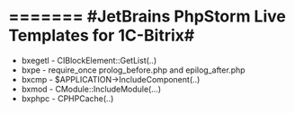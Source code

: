 =======
#JetBrains PhpStorm Live Templates for 1C-Bitrix#
=======
* bxegetl - CIBlockElement::GetList(..)
* bxpe - require_once prolog_before.php and epilog_after.php
* bxcmp - $APPLICATION->IncludeComponent(..)
* bxmod - CModule::IncludeModule(...)
* bxphpc - CPHPCache(..)